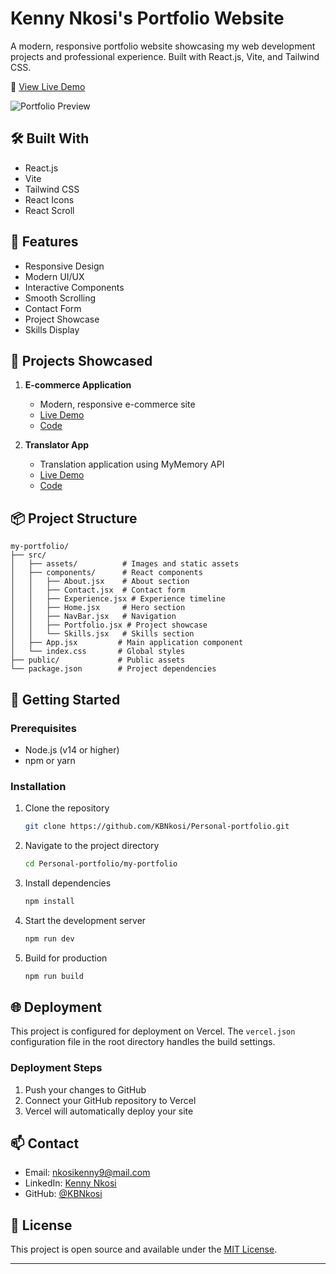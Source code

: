 # Kenny Nkosi's Portfolio Website

A modern, responsive portfolio website showcasing my web development projects and professional experience. Built with React.js, Vite, and Tailwind CSS.

🚀 [View Live Demo](https://kenny-nkosi-portfolio.vercel.app)

![Portfolio Preview](./src/assets/portfolio/ecommerce.jpg)

## 🛠️ Built With

- React.js
- Vite
- Tailwind CSS
- React Icons
- React Scroll

## 📱 Features

- Responsive Design
- Modern UI/UX
- Interactive Components
- Smooth Scrolling
- Contact Form
- Project Showcase
- Skills Display

## 🚀 Projects Showcased

1. **E-commerce Application**
   - Modern, responsive e-commerce site
   - [Live Demo](https://e-commerce-application-rust.vercel.app/)
   - [Code](https://github.com/KBNkosi/E-commerce-Application.git)

2. **Translator App**
   - Translation application using MyMemory API
   - [Live Demo](https://kbnkosi.github.io/Translator-App/)
   - [Code](https://github.com/KBNkosi/Translator-App.git)

## 📦 Project Structure

```
my-portfolio/
├── src/
│   ├── assets/          # Images and static assets
│   ├── components/      # React components
│   │   ├── About.jsx    # About section
│   │   ├── Contact.jsx  # Contact form
│   │   ├── Experience.jsx # Experience timeline
│   │   ├── Home.jsx     # Hero section
│   │   ├── NavBar.jsx   # Navigation
│   │   ├── Portfolio.jsx # Project showcase
│   │   └── Skills.jsx   # Skills section
│   ├── App.jsx         # Main application component
│   └── index.css       # Global styles
├── public/             # Public assets
└── package.json        # Project dependencies
```

## 🚀 Getting Started

### Prerequisites

- Node.js (v14 or higher)
- npm or yarn

### Installation

1. Clone the repository
   ```bash
   git clone https://github.com/KBNkosi/Personal-portfolio.git
   ```

2. Navigate to the project directory
   ```bash
   cd Personal-portfolio/my-portfolio
   ```

3. Install dependencies
   ```bash
   npm install
   ```

4. Start the development server
   ```bash
   npm run dev
   ```

5. Build for production
   ```bash
   npm run build
   ```

## 🌐 Deployment

This project is configured for deployment on Vercel. The `vercel.json` configuration file in the root directory handles the build settings.

### Deployment Steps

1. Push your changes to GitHub
2. Connect your GitHub repository to Vercel
3. Vercel will automatically deploy your site

## 📫 Contact

- Email: [nkosikenny9@mail.com](mailto:nkosikenny9@mail.com)
- LinkedIn: [Kenny Nkosi](https://linkedin.com/in/kenny-nkosi)
- GitHub: [@KBNkosi](https://github.com/KBNkosi)

## 📄 License

This project is open source and available under the [MIT License](LICENSE).

---


